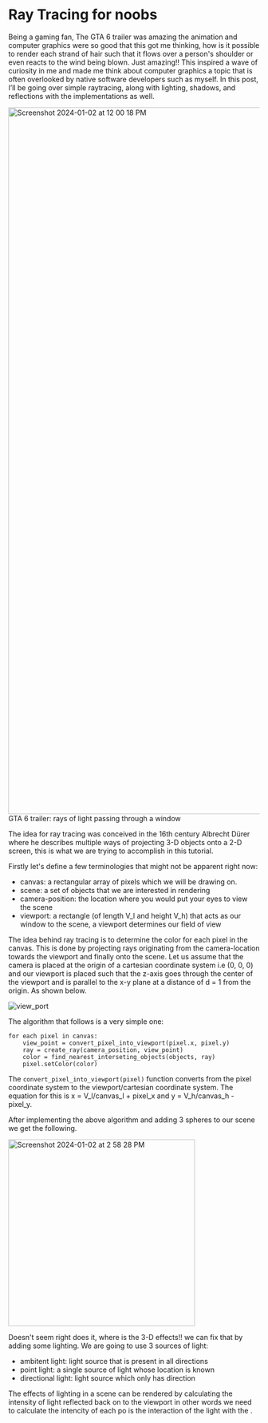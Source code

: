 # Ray Tracing for noobs

Being a gaming fan, The GTA 6 trailer was amazing the animation and computer graphics were so good that this got me thinking, how is it possible to render each strand of hair such that it flows over a person's shoulder or even reacts to the wind being blown. Just amazing!! This inspired a wave of curiosity in me and made me think about computer graphics a topic that is often overlooked by native software developers such as myself. In this post, I’ll be going over simple raytracing, along with lighting, shadows, and reflections with the implementations as well. 

<img width="1417" alt="Screenshot 2024-01-02 at 12 00 18 PM" src="https://github.com/maheshJosephSadashiv/ComputerGraphics/assets/38533715/a2324cbc-1ef8-4db2-b612-8ff5806032db">
GTA 6 trailer: rays of light passing through a window

The idea for ray tracing was conceived in the 16th century Albrecht Dürer where he describes multiple ways of projecting 3-D objects onto a 2-D screen, this is what we are trying to accomplish in this tutorial.

Firstly let's define a few terminologies that might not be apparent right now:
 - canvas: a rectangular array of pixels which we will be drawing on.
 - scene: a set of objects that we are interested in rendering
 - camera-position: the location where you would put your eyes to view the scene
 - viewport: a rectangle (of length V_l and height V_h) that acts as our window to the scene, a viewport determines our field of view

The idea behind ray tracing is to determine the color for each pixel in the canvas. This is done by projecting rays originating from the camera-location towards the viewport and finally onto the scene. Let us assume that the camera is placed at the origin of a cartesian coordinate system i.e (0, 0, 0) and our viewport is placed such that the z-axis goes through the center of the viewport and is parallel to the x-y plane at a distance of d = 1 from the origin. As shown below.

![view_port](https://github.com/maheshJosephSadashiv/ComputerGraphics/assets/38533715/abaebbb8-0e54-4ba7-a3bd-7fc315327285)

The algorithm that follows is a very simple one:
```
for each pixel in canvas:
    view_point = convert_pixel_into_viewport(pixel.x, pixel.y)
    ray = create_ray(camera_position, view_point)
    color = find_nearest_interseting_objects(objects, ray)
    pixel.setColor(color)
```
The `convert_pixel_into_viewport(pixel)` function converts from the pixel coordinate system to the viewport/cartesian coordinate system. The equation for this is x = V_l/canvas_l + pixel_x and y = V_h/canvas_h - pixel_y. 

After implementing the above algorithm and adding 3 spheres to our scene we get the following.

<img width="374" alt="Screenshot 2024-01-02 at 2 58 28 PM" src="https://github.com/maheshJosephSadashiv/ComputerGraphics/assets/38533715/f488835c-9a92-4375-830d-02d8fc104d78">

Doesn't seem right does it, where is the 3-D effects!! we can fix that by adding some lighting. We are going to use 3 sources of light:
 - ambitent light: light source that is present in all directions
 - point light: a single source of light whose location is known
 - directional light: light source which only has direction

The effects of lighting in a scene can be rendered by calculating the intensity of light reflected back on to the viewport in other words we need to calculate the intencity of each po is the interaction of the light with the . 